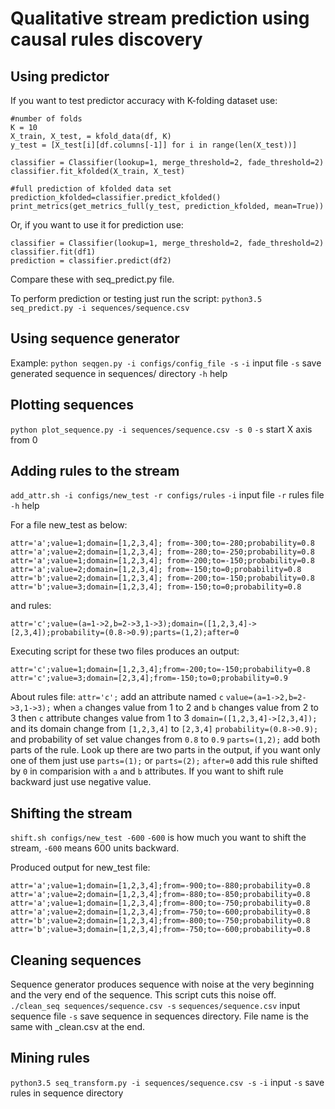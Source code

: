 # Qualitative stream prediction using causal rules discovery

## Using predictor ##
If you want to test predictor accuracy with K-folding dataset use:
```
#number of folds
K = 10
X_train, X_test, = kfold_data(df, K)
y_test = [X_test[i][df.columns[-1]] for i in range(len(X_test))]

classifier = Classifier(lookup=1, merge_threshold=2, fade_threshold=2)
classifier.fit_kfolded(X_train, X_test)

#full prediction of kfolded data set
prediction_kfolded=classifier.predict_kfolded()
print_metrics(get_metrics_full(y_test, prediction_kfolded, mean=True))
```

Or, if you want to use it for prediction use:
```
classifier = Classifier(lookup=1, merge_threshold=2, fade_threshold=2)
classifier.fit(df1)
prediction = classifier.predict(df2)
```
Compare these with seq_predict.py file.

To perform prediction or testing just run the script:
`python3.5 seq_predict.py -i sequences/sequence.csv`

## Using sequence generator
Example:
`python seqgen.py -i configs/config_file -s`
`-i` input file
`-s` save generated sequence in sequences/ directory
`-h` help

## Plotting sequences
`python plot_sequence.py -i sequences/sequence.csv -s 0`
`-s` start X axis from 0

## Adding rules to the stream
`add_attr.sh -i configs/new_test -r configs/rules`
`-i` input file
`-r` rules file
`-h` help

For a file new_test as below:
```
attr='a';value=1;domain=[1,2,3,4]; from=-300;to=-280;probability=0.8
attr='a';value=2;domain=[1,2,3,4]; from=-280;to=-250;probability=0.8
attr='a';value=1;domain=[1,2,3,4]; from=-200;to=-150;probability=0.8
attr='a';value=2;domain=[1,2,3,4]; from=-150;to=0;probability=0.8
attr='b';value=2;domain=[1,2,3,4]; from=-200;to=-150;probability=0.8
attr='b';value=3;domain=[1,2,3,4]; from=-150;to=0;probability=0.8
```
and rules:
```
attr='c';value=(a=1->2,b=2->3,1->3);domain=([1,2,3,4]->[2,3,4]);probability=(0.8->0.9);parts=(1,2);after=0
```
Executing script for these two files produces an output:
```
attr='c';value=1;domain=[1,2,3,4];from=-200;to=-150;probability=0.8
attr='c';value=3;domain=[2,3,4];from=-150;to=0;probability=0.9
```
About rules file:
`attr='c';` add an attribute named `c`
`value=(a=1->2,b=2->3,1->3);` when `a` changes value from 1 to 2 and `b` changes value from 2 to 3 then `c` attribute changes value from 1 to 3
`domain=([1,2,3,4]->[2,3,4]);` and its domain change from `[1,2,3,4]` to `[2,3,4]`
`probability=(0.8->0.9);` and probability of set value changes from `0.8` to `0.9`
`parts=(1,2);` add both parts of the rule. Look up there are two parts in the output, if you want only one of them just use `parts=(1);` or `parts=(2);`
`after=0` add this rule shifted by `0` in comparision with `a` and `b` attributes. If you want to shift rule backward just use negative value.

## Shifting the stream ##
`shift.sh configs/new_test -600`
`-600` is how much you want to shift the stream, `-600` means 600 units backward.

Produced output for new_test file:
```
attr='a';value=1;domain=[1,2,3,4];from=-900;to=-880;probability=0.8
attr='a';value=2;domain=[1,2,3,4];from=-880;to=-850;probability=0.8
attr='a';value=1;domain=[1,2,3,4];from=-800;to=-750;probability=0.8
attr='a';value=2;domain=[1,2,3,4];from=-750;to=-600;probability=0.8
attr='b';value=2;domain=[1,2,3,4];from=-800;to=-750;probability=0.8
attr='b';value=3;domain=[1,2,3,4];from=-750;to=-600;probability=0.8
```

## Cleaning sequences ##
Sequence generator produces sequence with noise at the very beginning and the very end of the sequence. This script cuts this noise off.
`./clean_seq sequences/sequence.csv -s`
`sequences/sequence.csv` input sequence file
`-s` save sequence in sequences directory. File name is the same with _clean.csv at the end.

## Mining rules ##
`python3.5 seq_transform.py -i sequences/sequence.csv -s`
`-i` input
`-s` save rules in sequence directory
